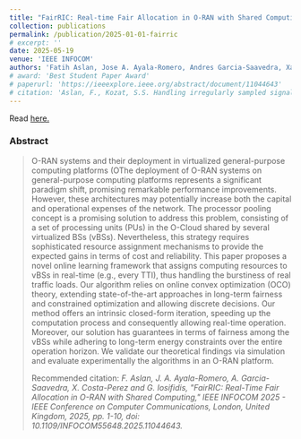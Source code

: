 ```yaml
---
title: "FairRIC: Real-time Fair Allocation in O-RAN with Shared Computing"
collection: publications
permalink: /publication/2025-01-01-fairric
# excerpt: ''
date: 2025-05-19
venue: 'IEEE INFOCOM'
authors: 'Fatih Aslan, Jose A. Ayala-Romero, Andres Garcia-Saavedra, Xavier Costa-Perez, and George Iosifidis'
# award: 'Best Student Paper Award'
# paperurl: 'https://ieeexplore.ieee.org/abstract/document/11044643'
# citation: 'Aslan, F., Kozat, S.S. Handling irregularly sampled signals with gated temporal convolutional networks. SIViP (2022). https://doi.org/10.1007/s11760-022-02292-2'
---
```


Read [here.](https://ieeexplore.ieee.org/abstract/document/11044643)

### Abstract
> O-RAN systems and their deployment in virtualized general-purpose computing platforms (OThe deployment of O-RAN systems on general-purpose computing platforms represents a significant paradigm shift, promising remarkable performance improvements. However, these architectures may potentially increase both the capital and operational expenses of the network. The processor pooling concept is a promising solution to address this problem, consisting of a set of processing units (PUs) in the O-Cloud shared by several virtualized BSs (vBSs). Nevertheless, this strategy requires sophisticated resource assignment mechanisms to provide the expected gains in terms of cost and reliability. This paper proposes a novel online learning framework that assigns computing resources to vBSs in real-time (e.g., every TTI), thus handling the burstiness of real traffic loads. Our algorithm relies on online convex optimization (OCO) theory, extending state-of-the-art approaches in long-term fairness and constrained optimization and allowing discrete decisions. Our method offers an intrinsic closed-form iteration, speeding up the computation process and consequently allowing real-time operation. Moreover, our solution has guarantees in terms of fairness among the vBSs while adhering to long-term energy constraints over the entire operation horizon. We validate our theoretical findings via simulation and evaluate experimentally the algorithms in an O-RAN platform.
>
> Recommended citation: *F. Aslan, J. A. Ayala-Romero, A. Garcia-Saavedra, X. Costa-Perez and G. Iosifidis, "FairRIC: Real-Time Fair Allocation in O-RAN with Shared Computing," IEEE INFOCOM 2025 - IEEE Conference on Computer Communications, London, United Kingdom, 2025, pp. 1-10, doi: 10.1109/INFOCOM55648.2025.11044643.*